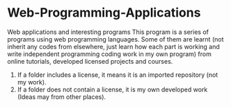 # Web-Programming-Applications
Web applications and interesting programs
This program is a series of programs using web programming languages. Some of them are learnt (not inherit any codes from elsewhere, just learn how each part is working and write independent programming coding work in my own program) from online tutorials, developed licensed projects and courses.
1. If a folder includes a license, it means it is an imported repository (not my work).
2. If a folder does not contain a license, it is my own developed work (Ideas may from other places).

